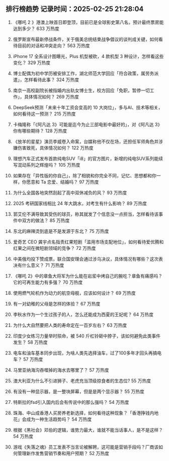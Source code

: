 
## 排行榜趋势 记录时间：2025-02-25 21:28:04
  
  1. 《哪吒 2 》港澳上映首日即登顶，目前已是全球影史第八名，预计最终票房能达到多少？ 633 万热度
    
  2. 俄罗斯宣布最新停战条件，关于俄美总统结束战争倡议的谈判成关键，如何看待目前的对话和冲突走向？ 563 万热度
    
  3. iPhone 17 全系设计图曝光，Plus 机型被砍，4 款机型 3 种设计，怎样看这些变化？ 329 万热度
    
  4. 博士配偶为初中学历被安排工作，湖北师范大学回应「符合政策，属劳务派遣」，怎样看待此事？ 324 万热度
    
  5. 南京一高校副院长被指婚内出轨女博士生，校方回应「免职，暂停一切工作」，具体情况如何？ 269 万热度
    
  6. DeepSeek预测「未来十年工资会变高的 10 大岗位」，多与AI、技术等相关，如何看待这一预测？ 215 万热度
    
  7. 卡梅隆称「《阿凡达 3》可能是迄今为止三部电影中最好的」，对《阿凡达 3》你有哪些期待？ 128 万热度
    
  8. 《放羊的星星》演员李威卷入命案，台媒称他不仅在场，还担任军师角色并涉嫌伤害致死，具体情况如何？ 122 万热度
    
  9. 理想汽车正式发布首款纯电SUV「i8」的官方图片，新增的纯电SUV系列能续写混动系列之辉煌吗？ 105 万热度
    
  10. 如果存在「异性版的你自己」，除了相貌和你完全不同，记忆、思想都和你一样，你愿意和 Ta 恋爱、结婚吗？ 97 万热度
    
  11. 为什么全国各地突然刮起了高中双休减负的风？ 93 万热度
    
  12. 2025 考研国家线相比 24 年大跳水，对考生有什么影响？ 89 万热度
    
  13. 郭艾伦不满导致其受伤的球员，称其就发了个信息没一点担当，怎样看待该事件中双方的做法？ 85 万热度
    
  14. 东北的麻辣烫到底是不是发源于东北？ 75 万热度
    
  15. 爱奇艺 CEO 龚宇点名指责红果短剧「滥用市场支配地位」，如何看待爱优腾和红果之间在微短剧领域的竞争？ 72 万热度
    
  16. 中美俄均投下赞成票，联合国安理会通过涉乌决议，具体情况有哪些？这次表决有什么意义？ 71 万热度
    
  17. 《哪吒 2》中的章鱼大将军为什么能在岩浆中烤自己的腕吃？章鱼有痛感吗？它的可再生能力有多强？ 70 万热度
    
  18. 使用燃气轮机作为动力的航空母舰，应该如何设计？ 69 万热度
    
  19. 有一对幼稚的父母是怎样的体验？ 67 万热度
    
  20. 李秋水作为一个生过孩子的人，怎么还能成为西夏的王妃呢？ 64 万热度
    
  21. 为什么大自然要把人类的寿命定在一百岁左右？ 63 万热度
    
  22. 印度少女练习力量举时殒命，被 540 斤杠铃砸中脖子，该如何避免此类事件发生？ 58 万热度
    
  23. 电车和油车基本同步出现，为啥人类先选择油车，过了100多年才回头再搞电车？ 57 万热度
    
  24. 马里亚纳海沟吞噬掉的海水去哪里了？ 57 万热度
    
  25. 澳大利亚为什么不引进狮子、老虎充当顶级掠食者的生态位? 55 万热度
    
  26. 有没有一种显示器，是一整块屏幕，但是是两个显示器？ 55 万热度
    
  27. 特斯拉的fsd引入国内后会有传说中的那么强吗？ 54 万热度
    
  28. 珠海、中山成香港人买房养老新选择，如何看待这种现象？「香港挣钱内地花」会成为一种生活趋势吗？ 54 万热度
    
  29. 根据《黑社会》邓伯的逻辑，谁势力最大，谁就不能当话事人，是不是这样？ 54 万热度
    
  30. 游戏《失落之魂》员工发表不当言论被解聘，这可能是营销手段吗？厂商该如何管理新作发售营销节奏和用户预期？ 52 万热度
    